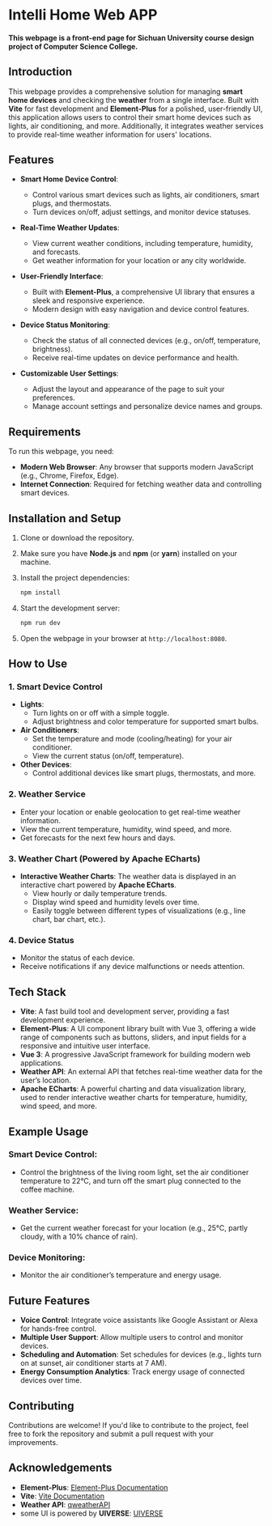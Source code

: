 # Intelli Home Web APP

#### This webpage is a front-end page for Sichuan University course design project of Computer Science College. 

## Introduction

This webpage provides a comprehensive solution for managing **smart home devices** and checking the **weather** from a single interface. Built with **Vite** for fast development and **Element-Plus** for a polished, user-friendly UI, this application allows users to control their smart home devices such as lights, air conditioning, and more. Additionally, it integrates weather services to provide real-time weather information for users' locations.

## Features

- **Smart Home Device Control**:
    - Control various smart devices such as lights, air conditioners, smart plugs, and thermostats.
    - Turn devices on/off, adjust settings, and monitor device statuses.

- **Real-Time Weather Updates**:
    - View current weather conditions, including temperature, humidity, and forecasts.
    - Get weather information for your location or any city worldwide.

- **User-Friendly Interface**:
    - Built with **Element-Plus**, a comprehensive UI library that ensures a sleek and responsive experience.
    - Modern design with easy navigation and device control features.

- **Device Status Monitoring**:
    - Check the status of all connected devices (e.g., on/off, temperature, brightness).
    - Receive real-time updates on device performance and health.

- **Customizable User Settings**:
    - Adjust the layout and appearance of the page to suit your preferences.
    - Manage account settings and personalize device names and groups.

## Requirements

To run this webpage, you need:
- **Modern Web Browser**: Any browser that supports modern JavaScript (e.g., Chrome, Firefox, Edge).
- **Internet Connection**: Required for fetching weather data and controlling smart devices.

## Installation and Setup

1. Clone or download the repository.
2. Make sure you have **Node.js** and **npm** (or **yarn**) installed on your machine.
3. Install the project dependencies:

    ```bash
    npm install
    ```

4. Start the development server:

    ```bash
    npm run dev
    ```

5. Open the webpage in your browser at `http://localhost:8080`.

## How to Use

### 1. Smart Device Control
- **Lights**:
    - Turn lights on or off with a simple toggle.
    - Adjust brightness and color temperature for supported smart bulbs.
- **Air Conditioners**:
    - Set the temperature and mode (cooling/heating) for your air conditioner.
    - View the current status (on/off, temperature).
- **Other Devices**:
    - Control additional devices like smart plugs, thermostats, and more.

### 2. Weather Service
- Enter your location or enable geolocation to get real-time weather information.
- View the current temperature, humidity, wind speed, and more.
- Get forecasts for the next few hours and days.

### 3. Weather Chart (Powered by Apache ECharts)
- **Interactive Weather Charts**: The weather data is displayed in an interactive chart powered by **Apache ECharts**.
    - View hourly or daily temperature trends.
    - Display wind speed and humidity levels over time.
    - Easily toggle between different types of visualizations (e.g., line chart, bar chart, etc.).

### 4. Device Status
- Monitor the status of each device.
- Receive notifications if any device malfunctions or needs attention.

## Tech Stack

- **Vite**: A fast build tool and development server, providing a fast development experience.
- **Element-Plus**: A UI component library built with Vue 3, offering a wide range of components such as buttons, sliders, and input fields for a responsive and intuitive user interface.
- **Vue 3**: A progressive JavaScript framework for building modern web applications.
- **Weather API**: An external API that fetches real-time weather data for the user’s location.
- **Apache ECharts**: A powerful charting and data visualization library, used to render interactive weather charts for temperature, humidity, wind speed, and more.

## Example Usage

### Smart Device Control:
- Control the brightness of the living room light, set the air conditioner temperature to 22°C, and turn off the smart plug connected to the coffee machine.

### Weather Service:
- Get the current weather forecast for your location (e.g., 25°C, partly cloudy, with a 10% chance of rain).

### Device Monitoring:
- Monitor the air conditioner’s temperature and energy usage.

## Future Features

- **Voice Control**: Integrate voice assistants like Google Assistant or Alexa for hands-free control.
- **Multiple User Support**: Allow multiple users to control and monitor devices.
- **Scheduling and Automation**: Set schedules for devices (e.g., lights turn on at sunset, air conditioner starts at 7 AM).
- **Energy Consumption Analytics**: Track energy usage of connected devices over time.

## Contributing

Contributions are welcome! If you'd like to contribute to the project, feel free to fork the repository and submit a pull request with your improvements.

## Acknowledgements

- **Element-Plus**: [Element-Plus Documentation](https://element-plus.org/)
- **Vite**: [Vite Documentation](https://v3.vitejs.dev/)
- **Weather API**: [qweatherAPI](https://dev.qweather.com)
- some UI is powered by **UIVERSE**: [UIVERSE](https://uiverse.io/)
